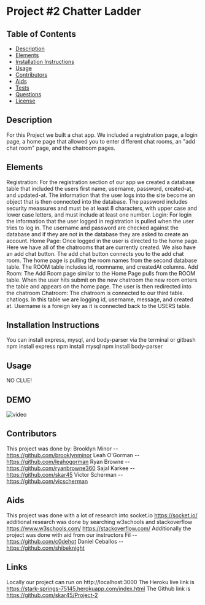 # Project #2 Chatter Ladder


## **Table of Contents** 

  - [Description](#description)
  - [Elements](#elements)
  - [Installation Instructions](#installation)
  - [Usage](#usage)
  - [Contributors](#contributors)
  - [Aids](#aids)
  - [Tests](#tests)
  - [Questions](#questons)
  - [License](#license)


## **Description**
For this Project we built a chat app. We included a registration page, a login page, a home page that allowed you to enter different chat rooms, an "add chat room" page, and the chatroom pages. 

## **Elements**
Registration:
For the registration section of our app we created a database table that included the users first name, username, password, created-at, and updated-at. The information that    the user logs into the site become an object that is then connected into the database.
The password includes security meassures and must be at least 8 characters, with upper case and lower case letters, and must include at least one number.
Login:
For login the information that the user logged in registration is pulled when the user tries to log in. The username and password are checked against the database and if they are not in the database they are asked to create an account.
Home Page:
Once logged in the user is directed to the home page. Here we have all of the chatrooms that are currently created. We also have an add chat button. The add chat button connects you to the add chat room. The home page is pulling the room names from the second database table. The ROOM table includes id, roomname, and createdAt columns.
Add Room:
The Add Room page similar to the Home Page pulls from the ROOM table. When the user hits submit on the new chatroom the new room enters the table and appears on the home page. The user is then redirected into the chatroom
Chatroom:
The chatroom is connected to our third table. chatlogs. In this table we are logging id, username, message, and created at. Username is a foreign key as it is connected back to the USERS table.

## **Installation Instructions**
You can install express, mysql, and body-parser via the terminal or gitbash
  npm install express
  npm install mysql
  npm install body-parser
  
## **Usage**
NO CLUE!

## **DEMO**
![video](https://drive.google.com/file/d/1A95aZWh2tCSKExeHcIjiwxZkWDtDSDuS/view?usp=sharing "Demo")

## **Contributors**
This project was done by:
Brooklyn Minor -- https://github.com/brooklynminor
Leah O'Gorman -- https://github.com/leahogorman
Ryan Browne -- https://github.com/ryanbrowne360
Sajal Karkee -- https://github.com/skar45
Victor Scherman -- https://github.com/vicscherman


## **Aids**
This project was done with a lot of research into socket.io
https://socket.io/
additional research was done by searching w3schools and stackoverflow
https://www.w3schools.com/
https://stackoverflow.com/
Additionally the project was done with aid from our instructors
Fil -- https://github.com/c0dehot
Daniel Ceballos -- https://github.com/shibeknight

## **Links**
Locally our project can run on http://localhost:3000
The Heroku live link is https://stark-springs-75145.herokuapp.com/index.html
The Github link is https://github.com/skar45/Project-2

